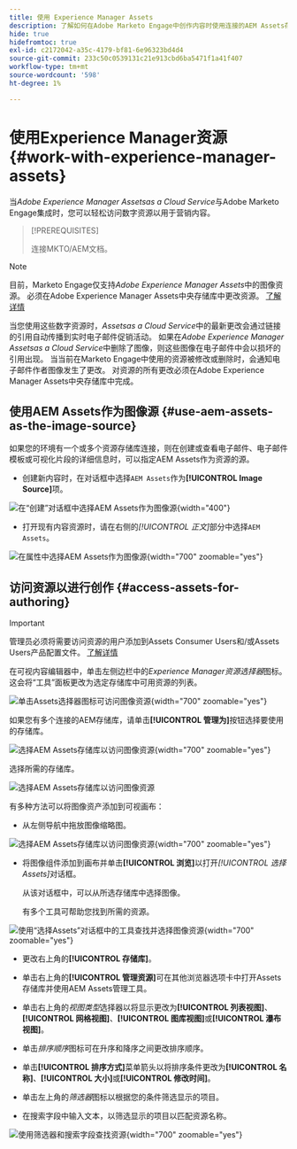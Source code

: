 ```yaml
---
title: 使用 Experience Manager Assets
description: 了解如何在Adobe Marketo Engage中创作内容时使用连接的AEM Assets存储库中的图像资源。
hide: true
hidefromtoc: true
exl-id: c2172042-a35c-4179-bf81-6e96323bd4d4
source-git-commit: 233c50c0539131c21e913cbd6ba5471f1a41f407
workflow-type: tm+mt
source-wordcount: '598'
ht-degree: 1%

---
```


# 使用Experience Manager资源 {#work-with-experience-manager-assets}

当&#x200B;_Adobe Experience Manager Assetsas a Cloud Service_&#x200B;与Adobe Marketo Engage集成时，您可以轻松访问数字资源以用于营销内容。

>[!PREREQUISITES]
>
>连接MKTO/AEM文档。

>[!NOTE]
>
>目前，Marketo Engage仅支持&#x200B;_Adobe Experience Manager Assets_&#x200B;中的图像资源。 必须在Adobe Experience Manager Assets中央存储库中更改资源。 [了解详情](https://experienceleague.adobe.com/en/docs/experience-manager-cloud-service/content/assets/manage/manage-digital-assets)

当您使用这些数字资源时，_Assetsas a Cloud Service_&#x200B;中的最新更改会通过链接的引用自动传播到实时电子邮件促销活动。 如果在&#x200B;_Adobe Experience Manager Assetsas a Cloud Service_&#x200B;中删除了图像，则这些图像在电子邮件中会以损坏的引用出现。 当当前在Marketo Engage中使用的资源被修改或删除时，会通知电子邮件作者图像发生了更改。 对资源的所有更改必须在Adobe Experience Manager Assets中央存储库中完成。

## 使用AEM Assets作为图像源 {#use-aem-assets-as-the-image-source}

如果您的环境有一个或多个资源存储库连接，则在创建或查看电子邮件、电子邮件模板或可视化片段的详细信息时，可以指定AEM Assets作为资源的源。

* 创建新内容时，在对话框中选择`AEM Assets`作为&#x200B;**[!UICONTROL Image Source]**&#x200B;项。

![在“创建”对话框中选择AEM Assets作为图像源](assets/work-with-experience-manager-assets-1.png){width="400"}

* 打开现有内容资源时，请在右侧的&#x200B;_[!UICONTROL 正文]_&#x200B;部分中选择`AEM Assets`。

![在属性中选择AEM Assets作为图像源](assets/work-with-experience-manager-assets-2.png){width="700" zoomable="yes"}

## 访问资源以进行创作 {#access-assets-for-authoring}

>[!IMPORTANT]
>
>管理员必须将需要访问资源的用户添加到Assets Consumer Users和/或Assets Users产品配置文件。 [了解详情](https://experienceleague.adobe.com/en/docs/experience-manager-cloud-service/content/security/ims-support#managing-products-and-user-access-in-admin-console)

在可视内容编辑器中，单击左侧边栏中的&#x200B;_Experience Manager资源选择器_&#x200B;图标。 这会将“工具”面板更改为选定存储库中可用资源的列表。

![单击Assets选择器图标可访问图像资源](assets/work-with-experience-manager-assets-3.png){width="700" zoomable="yes"}

如果您有多个连接的AEM存储库，请单击&#x200B;**[!UICONTROL 管理为]**&#x200B;按钮选择要使用的存储库。

![选择AEM Assets存储库以访问图像资源](assets/work-with-experience-manager-assets-4.png){width="700" zoomable="yes"}

选择所需的存储库。

![选择AEM Assets存储库以访问图像资源](assets/work-with-experience-manager-assets-5.png)

有多种方法可以将图像资产添加到可视画布：

* 从左侧导航中拖放图像缩略图。

![选择AEM Assets存储库以访问图像资源](assets/work-with-experience-manager-assets-6.png){width="700" zoomable="yes"}

* 将图像组件添加到画布并单击&#x200B;**[!UICONTROL 浏览]**&#x200B;以打开&#x200B;_[!UICONTROL 选择Assets]_&#x200B;对话框。

  从该对话框中，可以从所选存储库中选择图像。

  有多个工具可帮助您找到所需的资源。

![使用“选择Assets”对话框中的工具查找并选择图像资源](assets/work-with-experience-manager-assets-7.png){width="700" zoomable="yes"}

* 更改右上角的&#x200B;**[!UICONTROL 存储库]**。

* 单击右上角的&#x200B;**[!UICONTROL 管理资源]**&#x200B;可在其他浏览器选项卡中打开Assets存储库并使用AEM Assets管理工具。

* 单击右上角的&#x200B;_视图类型_&#x200B;选择器以将显示更改为&#x200B;**[!UICONTROL 列表视图]**、**[!UICONTROL 网格视图]**、**[!UICONTROL 图库视图]**&#x200B;或&#x200B;**[!UICONTROL 瀑布视图]**。

* 单击&#x200B;_排序顺序_&#x200B;图标可在升序和降序之间更改排序顺序。

* 单击&#x200B;**[!UICONTROL 排序方式]**&#x200B;菜单箭头以将排序条件更改为&#x200B;**[!UICONTROL 名称]**、**[!UICONTROL 大小]**&#x200B;或&#x200B;**[!UICONTROL 修改时间]**。

* 单击左上角的&#x200B;_筛选器_&#x200B;图标以根据您的条件筛选显示的项目。

* 在搜索字段中输入文本，以筛选显示的项目以匹配资源名称。

![使用筛选器和搜索字段查找资源](assets/work-with-experience-manager-assets-8.png){width="700" zoomable="yes"}

